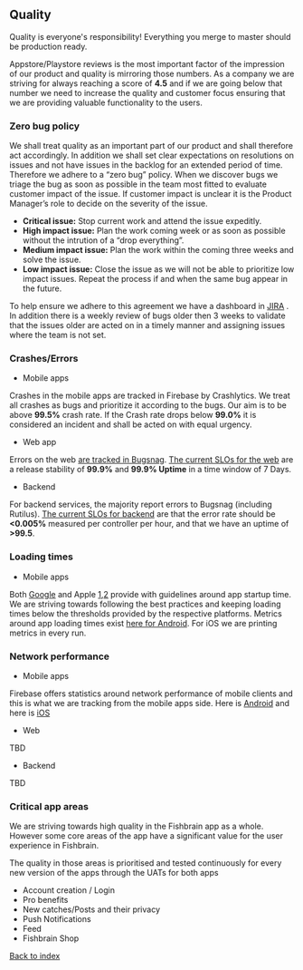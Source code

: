 ## Quality

Quality is everyone's responsibility! Everything you merge to master should be production ready.

Appstore/Playstore reviews is the most important factor of the impression of our product and quality is mirroring those numbers. 
As a company we are striving for always reaching a score of **4.5** and if we are going below that number we need to increase the quality and customer focus ensuring that we are providing valuable functionality to the users.


### Zero bug policy

We shall treat quality as an important part of our product and shall therefore act accordingly. In addition we shall set clear expectations on resolutions on issues and not have issues in the backlog for an extended period of time. Therefore we adhere to a “zero bug” policy.
When we discover bugs we triage the bug as soon as possible in the team most fitted to evaluate customer impact of the issue. If customer impact is unclear it is the Product Manager’s role to decide on the severity of the issue.
- **Critical issue:**
	Stop current work and attend the issue expeditly.
- **High impact issue:**
	Plan the work coming week or as soon as possible without the intrution of a “drop everything”.
- **Medium impact issue:**
	Plan the work within the coming three weeks and solve the issue.
- **Low impact issue:**
	Close the issue as we will not be able to prioritize low impact issues. Repeat the process if and when the same bug appear in the future.

To help ensure we adhere to this agreement we have a dashboard in [JIRA](https://fishbrain.atlassian.net/secure/Dashboard.jspa?selectPageId=10206) . In addition there is a weekly review of bugs older then 3 weeks to validate that the issues older are acted on in a timely manner and assigning issues where the team is not set.

### Crashes/Errors 
- Mobile apps

Crashes in the mobile apps are tracked in Firebase by Crashlytics. We treat all crashes as bugs and prioritize it according to the bugs. Our aim is to be above **99.5%** crash rate. If the Crash rate drops below **99.0%** it is considered an incident and shall be acted on with equal urgency.

- Web app

Errors on the web [are tracked in Bugsnag](https://github.com/fishbrain/mykiss-web/blob/develop/docs/frontend-guidelines/error-monitoring.md). [The current SLOs for the web](https://github.com/fishbrain/mykiss-web/blob/develop/docs/frontend-guidelines/slos.md) are a release stability of **99.9%** and **99.9% Uptime** in a time window of 7 Days.

- Backend

For backend services, the majority report errors to Bugsnag (including Rutilus). [The current SLOs for backend](https://docs.google.com/document/d/1GdoIj4CzLlZlAJTS9rTE9jIH52GL61qM-Lk0MpiVvyY/edit?ts=5dde8264) are that the error rate should be **<0.005%** measured per controller per hour, and that we have an uptime of **>99.5**.

### Loading times

- Mobile apps

Both [Google](https://developer.android.com/topic/performance/vitals/launch-time) and Apple [1](https://developer.apple.com/documentation/xcode/improving_your_app_s_performance/reducing_your_app_s_launch_time),[2](https://developer.apple.com/videos/play/wwdc2016/406/) provide with guidelines around app startup time. We are striving towards following the best practices and keeping loading times below the thresholds provided by the respective platforms.
Metrics around app loading times exist [here for Android](https://play.google.com/apps/publish/?account=8673675864021351303#AppHealthOverviewPlace:p=com.fishbrain.app&appid=4973867529686371805&aho=APP_HEALTH_DETAILS&ts=THIRTY_DAYS&ahbt=_CUSTOM). For iOS we are printing metrics in every run.

### Network performance

- Mobile apps

Firebase offers statistics around network performance of mobile clients and this is what we are tracking from the mobile apps side. Here is [Android](https://console.firebase.google.com/project/fishbrain.com:api-project-10207772235/performance/app/android:com.fishbrain.app/network) and here is [iOS](https://console.firebase.google.com/project/fishbrain.com:api-project-10207772235/performance/app/ios:com.fishbrain.app/network)


- Web

TBD


- Backend

TBD

### Critical app areas

We are striving towards high quality in the Fishbrain app as a whole. However some core areas of the app have a significant value for the user experience in Fishbrain.

The quality in those areas is prioritised and tested continuously for every new version of the apps through the UATs for both apps
- Account creation / Login
- Pro benefits
- New catches/Posts and their privacy
- Push Notifications
- Feed
- Fishbrain Shop


[Back to index](./../README.md)
